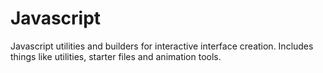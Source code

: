 Javascript
==========

Javascript utilities and builders for interactive interface creation. Includes things like utilities, starter files and animation tools.